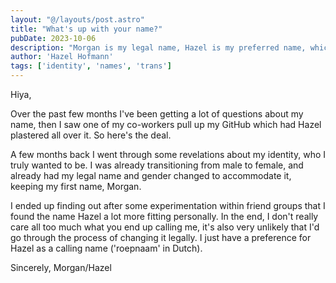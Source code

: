 ```yaml
---
layout: "@/layouts/post.astro"
title: "What's up with your name?"
pubDate: 2023-10-06
description: "Morgan is my legal name, Hazel is my preferred name, which one you end up using doesn't really matter."
author: 'Hazel Hofmann'
tags: ['identity', 'names', 'trans']
---
```

Hiya,

Over the past few months I've been getting a lot of questions about my name, then I saw one of my co-workers pull up my GitHub which had Hazel plastered all over it. So here's the deal.

A few months back I went through some revelations about my identity, who I truly wanted to be. I was already transitioning from male to female, and already had my legal name and gender changed to accommodate it, keeping my first name, Morgan.

I ended up finding out after some experimentation within friend groups that I found the name Hazel a lot more fitting personally. In the end, I don't really care all too much what you end up calling me, it's also very unlikely that I'd go through the process of changing it legally. I just have a preference for Hazel as a calling name ('roepnaam' in Dutch).
            
Sincerely, Morgan/Hazel
